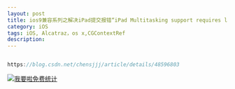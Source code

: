 ```yaml
---
layout: post
title: ios9兼容系列之解决iPad提交报错“iPad Multitasking support requires launch story board in bundle '”
category: iOS
tags: iOS, Alcatraz，os x,CGContextRef
description:
---
```



```javascript

https://blog.csdn.net/chensjjj/article/details/48596803

```









<script language="javascript" type="text/javascript" src="//js.users.51.la/19176892.js"></script>
<noscript><a href="//www.51.la/?19176892" target="_blank"><img alt="&#x6211;&#x8981;&#x5566;&#x514D;&#x8D39;&#x7EDF;&#x8BA1;" src="//img.users.51.la/19176892.asp" style="border:none" /></a></noscript>


